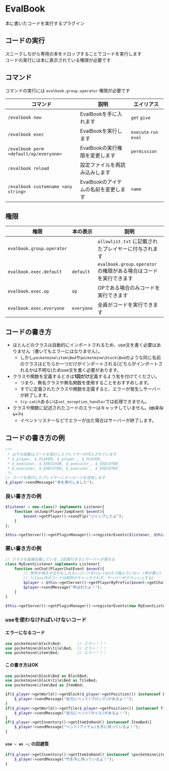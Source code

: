 # EvalBook
本に書いたコードを実行するプラグイン

## コードの実行
スニークしながら専用の本をドロップすることでコードを実行します  
コードの実行には本に表示されている権限が必要です

## コマンド
コマンドの実行には `evalbook.group.operator` 権限が必要です

| コマンド | 説明 | エイリアス |
| --- | --- | --- |
| `/evalbook new` | EvalBookを手に入れます | `get` `give` |
| `/evalbook exec` | EvalBookを実行します | `execute` `run` `eval` |
| `/evalbook perm <default/op/everyone>` | EvalBookの実行権限を変更します | `permission` |
| `/evalbook reload` | 設定ファイルを再読み込みします |  |
| `/evalbook customname <any string>` | EvalBookのアイテムの名前を変更します | `name` |

## 権限
| 権限 | 本の表示 | 説明 |
| --- | --- | --- |
| `evalbook.group.operator` |  | `allowlist.txt` に記載されたプレイヤーに付与されます |
| `evalbook.exec.default` | `default` | `evalbook.group.operator` の権限がある場合はコードを実行できます |
| `evalbook.exec.op` | `op` | OPである場合のみコードを実行できます |
| `evalbook.exec.everyone` | `everyone` | 全員がコードを実行できます |

## コードの書き方
- ほとんどのクラスは自動的にインポートされるため、use文を書く必要はありません（書いてもエラーにはなりません）。  
  - しかし`pocketmine\item\Bed`や`pocketmine\block\Bed`のような同じ名前のクラスはどちらか一つだけがインポートされる(どちらがインポートされるかは不明な)ためuse文を書く必要があります。
- クラスや関数を定義するときは**1回だけ**定義するよう気を付けてください。
  - つまり、無名クラスや無名関数を使用することをおすすめします。
  - すでに定義されたクラスや関数を定義すると、エラーが発生しサーバーが終了します。
  - `try-catch`あるいは`set_exception_handler`では処理できません。
- クラスや関数に記述されたコードのエラーはキャッチしていません。~~(出来ない？)~~
  - イベントリスナーなどでエラーが出た場合はサーバーが終了します。

## コードの書き方の例
```php
/**
 * 以下の変数はコードを実行したプレイヤーが代入されています
 * $_player, $_PLAYER, $_player_, $_PLAYER_
 * $_executor, $_EXECUTOR, $_executor_, $_EXECUTOR_
 * $_executer, $_EXECUTER, $_executer_, $_EXECUTER_
 */
// コードを実行したプレイヤーにメッセージを送信します
$_player->sendMessage("本を実行しました");
```

### 良い書き方の例
```php
$listener = new class() implements Listener{
    function onJump(PlayerJumpEvent $event){
        $event->getPlayer()->sendTip("ジャンプしたよ");
    }
};

$this->getServer()->getPluginManager()->registerEvents($listener, $this);
```

### 悪い書き方の例
```php
// クラスを直接定義している、2回実行するとサーバーが落ちる
class MyEventListener implements Listener{
    function onChat(PlayerChatEvent $event){
        // 例外が発生するかもしれないコードをtry-catchで囲んでいない (例が悪い)
        // (class内のコードは例外がキャッチされず、サーバーがクラッシュする)
        $player = $this->getServer()->getPlayerByPrefix($event->getChat());
        $player->sendMessage("呼ばれたよ！");
    }
}

$this->getServer()->getPluginManager()->registerEvents(new MyEventListener(), $this);
```

### useを使わなければいけないコード
#### エラーになるコード
```php
use pocketmine\block\Bed;       // エラー！！！
use pocketmine\block\tile\Bed;  // エラー！！！
use pocketmine\item\Bed;        // エラー！！！
```

#### この書き方はOK
```php
use pocketmine\block\Bed as BlockBed;
use pocketmine\block\tile\Bed as TileBed;
use pocketmine\item\Bed as ItemBed;

if($_player->getWorld()->getBlock($_player->getPosition()) instanceof BlockBed){
    $_player->sendMessage("足元にベッド(ブロック)があるよ！");
}
if($_player->getWorld()->getTile($_player->getPosition()) instanceof TileBed){
    $_player->sendMessage("足元にベッド(タイル)があるよ！");
}
if($_player->getInventory()->getItemInHand() instanceof ItemBed){
    $_player->sendMessage("ベッド(アイテム)を手に持っているよ！");
}
```

#### `use ~ as ~;` の回避策
```php
if($_player->getInventory()->getItemInHand() instanceof \pocketmine\item\Bamboo){
    $_player->sendMessage("竹を手に持っているよ！");
}
```
